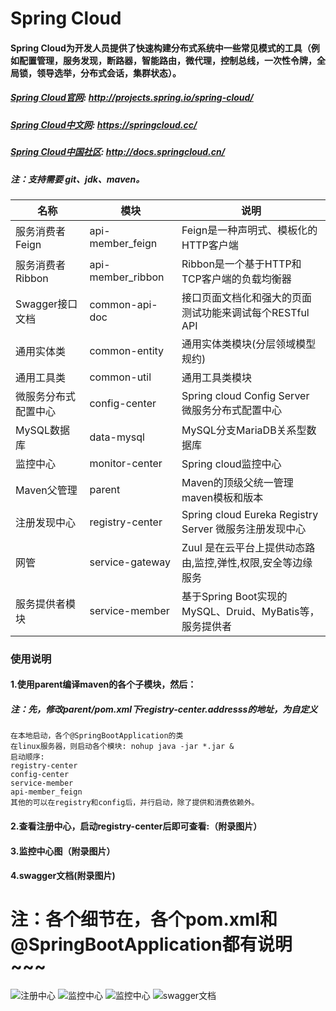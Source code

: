 Spring Cloud
========================================
#### Spring Cloud为开发人员提供了快速构建分布式系统中一些常见模式的工具（例如配置管理，服务发现，断路器，智能路由，微代理，控制总线，一次性令牌，全局锁，领导选举，分布式会话，集群状态）。
##### [Spring Cloud官网](http://projects.spring.io/spring-cloud/): http://projects.spring.io/spring-cloud/
##### [Spring Cloud中文网](https://springcloud.cc/): https://springcloud.cc/
##### [Spring Cloud中国社区](http://docs.springcloud.cn/): http://docs.springcloud.cn/
##### 注：支持需要 git、jdk、maven。
|名称|模块|说明
|---|---|---
|服务消费者Feign|api-member_feign|Feign是一种声明式、模板化的HTTP客户端
|服务消费者Ribbon|api-member_ribbon|Ribbon是一个基于HTTP和TCP客户端的负载均衡器
|Swagger接口文档|common-api-doc|接口页面文档化和强大的页面测试功能来调试每个RESTful API
|通用实体类|common-entity|通用实体类模块(分层领域模型规约)
|通用工具类|common-util|通用工具类模块
|微服务分布式配置中心|config-center|Spring cloud Config Server 微服务分布式配置中心
|MySQL数据库|data-mysql|MySQL分支MariaDB关系型数据库
|监控中心|monitor-center|Spring cloud监控中心
|Maven父管理|parent|Maven的顶级父统一管理maven模板和版本
|注册发现中心|registry-center|Spring cloud Eureka Registry Server 微服务注册发现中心
|网管|service-gateway| Zuul 是在云平台上提供动态路由,监控,弹性,权限,安全等边缘服务
|服务提供者模块|service-member|基于Spring Boot实现的MySQL、Druid、MyBatis等，服务提供者
### 使用说明
#### 1.使用parent编译maven的各个子模块，然后：
##### 注：先，修改parent/pom.xml下registry-center.addresss的地址，为自定义
```
在本地启动，各个@SpringBootApplication的类
在linux服务器，则启动各个模块: nohup java -jar *.jar & 
启动顺序:
registry-center
config-center
service-member
api-member_feign
其他的可以在registry和config后，并行启动，除了提供和消费依赖外。
```
#### 2.查看注册中心，启动registry-center后即可查看:（附录图片）
#### 3.监控中心图（附录图片）
#### 4.swagger文档(附录图片)
# 注：各个细节在，各个pom.xml和@SpringBootApplication都有说明~~~
![注册中心](http://loveshare.oss-cn-shanghai.aliyuncs.com/universal/image/github/spring-cloud/2.jpg)
![监控中心](http://loveshare.oss-cn-shanghai.aliyuncs.com/universal/image/github/spring-cloud/3.jpg)
![监控中心](http://loveshare.oss-cn-shanghai.aliyuncs.com/universal/image/github/spring-cloud/4.jpg)
![swagger文档](http://loveshare.oss-cn-shanghai.aliyuncs.com/universal/image/github/spring-cloud/1.jpg)
